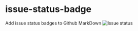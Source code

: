 # issue-status-badge
Add issue status badges to Github MarkDown
![Issue status](https://media.licdn.com/media/p/3/000/054/374/37ed7c2.png)
